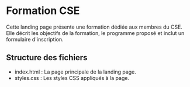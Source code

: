 # Formation CSE
Cette landing page présente une formation dédiée aux membres du CSE. Elle décrit les objectifs de la formation, le programme proposé et inclut un formulaire d'inscription.

## Structure des fichiers
- index.html : La page principale de la landing page.
- styles.css : Les styles CSS appliqués à la page.